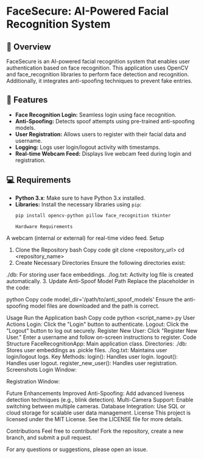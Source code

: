 # FaceSecure: AI-Powered Facial Recognition System

## 📌 Overview
FaceSecure is an AI-powered facial recognition system that enables user authentication based on face recognition. This application uses OpenCV and face_recognition libraries to perform face detection and recognition. Additionally, it integrates anti-spoofing techniques to prevent fake entries.

## 🚀 Features
- **Face Recognition Login:** Seamless login using face recognition.
- **Anti-Spoofing:** Detects spoof attempts using pre-trained anti-spoofing models.
- **User Registration:** Allows users to register with their facial data and username.
- **Logging:** Logs user login/logout activity with timestamps.
- **Real-time Webcam Feed:** Displays live webcam feed during login and registration.

## 💻 Requirements
- **Python 3.x**: Make sure to have Python 3.x installed.
- **Libraries:** Install the necessary libraries using `pip`:
  ```bash
  pip install opencv-python pillow face_recognition tkinter

  Hardware Requirements
A webcam (internal or external) for real-time video feed.
Setup
1. Clone the Repository
bash
Copy code
git clone <repository_url>
cd <repository_name>
2. Create Necessary Directories
Ensure the following directories exist:

./db: For storing user face embeddings.
./log.txt: Activity log file is created automatically.
3. Update Anti-Spoof Model Path
Replace the placeholder in the code:

python
Copy code
model_dir='/path/to/anti_spoof_models'
Ensure the anti-spoofing model files are downloaded and the path is correct.

Usage
Run the Application
bash
Copy code
python <script_name>.py
User Actions
Login: Click the "Login" button to authenticate.
Logout: Click the "Logout" button to log out securely.
Register New User:
Click "Register New User."
Enter a username and follow on-screen instructions to register.
Code Structure
FaceRecognitionApp: Main application class.
Directories:
./db: Stores user embeddings as .pickle files.
./log.txt: Maintains user login/logout logs.
Key Methods:
login(): Handles user login.
logout(): Handles user logout.
register_new_user(): Handles user registration.
Screenshots
Login Window:

Registration Window:

Future Enhancements
Improved Anti-Spoofing:
Add advanced liveness detection techniques (e.g., blink detection).
Multi-Camera Support:
Enable switching between multiple cameras.
Database Integration:
Use SQL or cloud storage for scalable user data management.
License
This project is licensed under the MIT License. See the LICENSE file for more details.

Contributions
Feel free to contribute! Fork the repository, create a new branch, and submit a pull request.

For any questions or suggestions, please open an issue.
